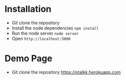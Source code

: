 Installation
===

* Git clone the repository
* Install the node dependencies `npm install`
* Run the node server `node server`
* Open `http://localhost:5000`

Demo Page
===

* Git clone the repository https://otalkk.herokuapp.com
